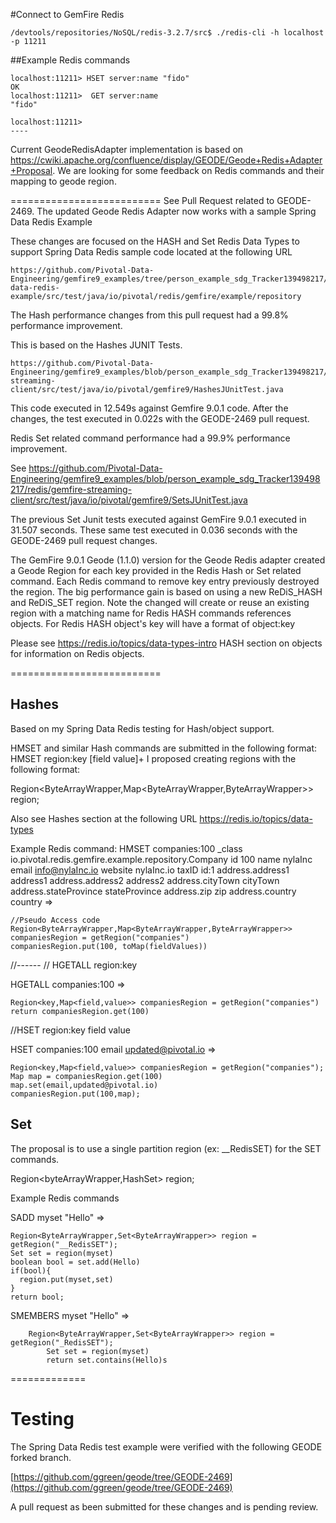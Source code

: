 
#Connect to GemFire Redis

	/devtools/repositories/NoSQL/redis-3.2.7/src$ ./redis-cli -h localhost -p 11211


##Example Redis commands

	localhost:11211> HSET server:name "fido"
	OK
	localhost:11211>  GET server:name
	"fido"
	
	localhost:11211> 
	----


Current GeodeRedisAdapter implementation is based on https://cwiki.apache.org/confluence/display/GEODE/Geode+Redis+Adapter+Proposal.
We are looking for some feedback on Redis commands and their mapping to geode region.

==========================
See Pull Request related to GEODE-2469.
The updated Geode Redis Adapter now works with a sample Spring Data Redis Example 

These changes are focused on the HASH and Set Redis Data Types to support Spring Data Redis sample code located at the following URL

	https://github.com/Pivotal-Data-Engineering/gemfire9_examples/tree/person_example_sdg_Tracker139498217/redis/spring-data-redis-example/src/test/java/io/pivotal/redis/gemfire/example/repository

The Hash performance changes from this pull request had a 99.8% performance improvement. 

This is based on the Hashes JUNIT Tests.

	https://github.com/Pivotal-Data-Engineering/gemfire9_examples/blob/person_example_sdg_Tracker139498217/redis/gemfire-streaming-client/src/test/java/io/pivotal/gemfire9/HashesJUnitTest.java

This code executed in 12.549s against Gemfire 9.0.1 code. After the changes, the test executed in 0.022s with the GEODE-2469 pull request.

Redis Set related command performance had a 99.9% performance improvement. 

See  https://github.com/Pivotal-Data-Engineering/gemfire9_examples/blob/person_example_sdg_Tracker139498217/redis/gemfire-streaming-client/src/test/java/io/pivotal/gemfire9/SetsJUnitTest.java

The previous Set Junit tests executed against GemFire 9.0.1 executed in 31.507 seconds. These same test executed in 0.036 seconds with the GEODE-2469 pull request changes.

The GemFire 9.0.1 Geode (1.1.0) version for the Geode Redis adapter created a Geode Region for each key provided in the Redis Hash or Set related command. Each Redis command to remove key entry previously destroyed the region. The big performance gain is based on using a new ReDiS_HASH and ReDiS_SET region. Note the changed will create or reuse an existing region with a matching name for Redis HASH commands references objects. For Redis HASH object's key will have a format of object:key

Please see https://redis.io/topics/data-types-intro HASH section on objects for information on Redis objects.











==========================
  
## Hashes
 
Based on my Spring Data Redis testing for Hash/object support.

HMSET and similar Hash commands are submitted in the following format: HMSET region:key [field value]+
I proposed creating regions with the following format:

Region<ByteArrayWrapper,Map<ByteArrayWrapper,ByteArrayWrapper>> region;

Also see Hashes section at the following URL https://redis.io/topics/data-types

Example Redis command:
HMSET companies:100 _class io.pivotal.redis.gemfire.example.repository.Company id 100 name nylaInc email info@nylaInc.io website nylaInc.io taxID id:1 address.address1 address1 address.address2 address2 address.cityTown cityTown address.stateProvince stateProvince address.zip zip address.country country  =>

	//Pseudo Access code
	Region<ByteArrayWrapper,Map<ByteArrayWrapper,ByteArrayWrapper>> companiesRegion = getRegion("companies")
	companiesRegion.put(100, toMap(fieldValues))
	
//------
// HGETALL region:key

HGETALL companies:100 =>
	
	Region<key,Map<field,value>> companiesRegion = getRegion("companies")
	return companiesRegion.get(100)

//HSET region:key field value

HSET companies:100 email updated@pivotal.io =>

	Region<key,Map<field,value>> companiesRegion = getRegion("companies");
	Map map = companiesRegion.get(100)
	map.set(email,updated@pivotal.io)
	companiesRegion.put(100,map);

## Set

The proposal is to use a single partition region (ex: __RedisSET) for the SET commands.

Region<byteArrayWrapper,HashSet<byteArrayWrapper>> region;

Example Redis commands

SADD myset "Hello" =>

	Region<ByteArrayWrapper,Set<ByteArrayWrapper>> region = getRegion("__RedisSET");
	Set set = region(myset)
	boolean bool = set.add(Hello)
	if(bool){
	  region.put(myset,set)
	}
	return bool;


SMEMBERS myset "Hello" =>

		Region<ByteArrayWrapper,Set<ByteArrayWrapper>> region = getRegion("_RedisSET");
			Set set = region(myset)
			return set.contains(Hello)s  


=============
# Testing

The Spring Data Redis test example were verified with the following GEODE forked branch.

[https://github.com/ggreen/geode/tree/GEODE-2469](https://github.com/ggreen/geode/tree/GEODE-2469)

A pull request as been submitted for these changes and is pending review.
